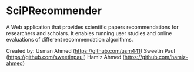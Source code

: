 # SciPRecommender
A Web application that provides scientific papers recommendations for researchers and scholars. It enables running user studies and online evaluations of different recommendation algorithms.

Created by:
Usman Ahmed (https://github.com/usm441) 
Sweetin Paul (https://github.com/sweetinpaul)
Hamiz Ahmed (https://github.com/hamiz-ahmed)
